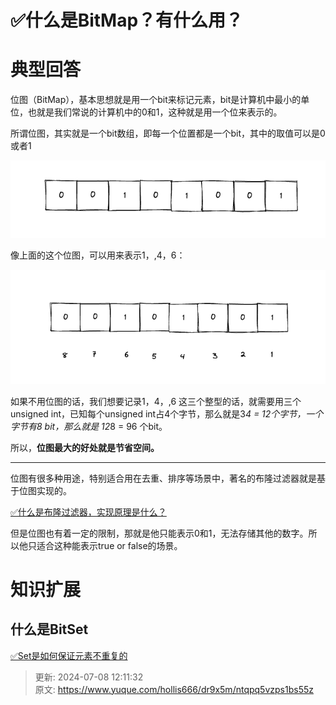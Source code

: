 # ✅什么是BitMap？有什么用？

# 典型回答


位图（BitMap），基本思想就是用一个bit来标记元素，bit是计算机中最小的单位，也就是我们常说的计算机中的0和1，这种就是用一个位来表示的。



所谓位图，其实就是一个bit数组，即每一个位置都是一个bit，其中的取值可以是0或者1



![1684394416334-19381463-1f61-4f08-bb1c-6f904070c44d.png](./img/VlL-g-OLlkIalFTt/1684394416334-19381463-1f61-4f08-bb1c-6f904070c44d-113029.png)

像上面的这个位图，可以用来表示1，,4，6：



![1684394525006-a77cfaae-23d1-46e2-85b5-e0a8aa161391.png](./img/VlL-g-OLlkIalFTt/1684394525006-a77cfaae-23d1-46e2-85b5-e0a8aa161391-565041.png)

如果不用位图的话，我们想要记录1，4，,6 这三个整型的话，就需要用三个unsigned int，已知每个unsigned int占4个字节，那么就是3*4 = 12个字节，一个字节有8 bit，那么就是 12*8 = 96 个bit。



所以，**位图最大的好处就是节省空间。**

****

位图有很多种用途，特别适合用在去重、排序等场景中，著名的布隆过滤器就是基于位图实现的。



[✅什么是布隆过滤器，实现原理是什么？](https://www.yuque.com/hollis666/dr9x5m/gp9ymie1n39uavah)





但是位图也有着一定的限制，那就是他只能表示0和1，无法存储其他的数字。所以他只适合这种能表示true or false的场景。

# 知识扩展
## 什么是BitSet
[✅Set是如何保证元素不重复的](https://www.yuque.com/hollis666/dr9x5m/iyr09c#deT38)





> 更新: 2024-07-08 12:11:32  
> 原文: <https://www.yuque.com/hollis666/dr9x5m/ntqpq5vzps1bs55z>